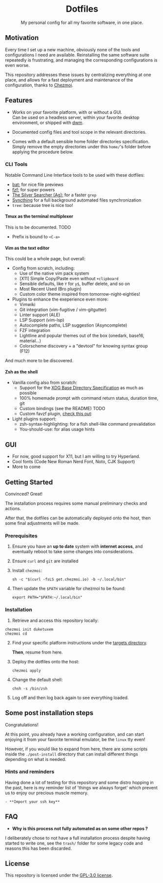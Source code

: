<div align="center">
  <h1>Dotfiles</h1>
  <p>My personal config for all my favorite software, in one place.</p>
  <!-- Insert the ricing screenshot here -->
</div>

## Motivation

Every time I set up a new machine, obviously none of the tools and
configurations I need are available. Reinstalling the same software suite
repeatedly is frustrating, and managing the corresponding configurations is
even worse.

This repository addresses these issues by centralizing everything at one place,
and allows for a fast deployment and maintenance of the configuration, thanks
to [Chezmoi](https://www.chezmoi.io).

## Features

- Works on your favorite platform, with or without a GUI.
\
  Can be used on a headless server, within your favorite desktop environment,
  or shipped with [dwm](https://github.com/duketuxem/dwm).

- Documented config files and tool scope in the relevant directories.

- Comes with a default sensible home folder directories specification.
\
	Simply remove the empty directories under this `home/`'s folder before
	applying the procedure below.

### CLI Tools

Notable Command Line Interface tools to be used with these dotfiles:

- [bat:](https://github.com/sharkdp/bat) for nice file previews
- [fzf:](https://junegunn.github.io/fzf/) for super powers
- [The Silver Searcher (Ag):](https://github.com/ggreer/the_silver_searcher) for a faster `grep`
- [Syncthing](https://syncthing.net/) for a full background automated files synchronization
- `tree`: because tree is nice too!

#### Tmux as the terminal multiplexer

This is to be documented. TODO

- Prefix is bound to `<C-a>`

#### Vim as the text editor

This could be a whole page, but overall:

- Config from scratch, including:
	- Use of the native vim pack system
	- [X11] Simple Copy/Paste even without `+clipboard`
	- Sensible defaults, like `Y` for `y$`, buffer delete, and so on
	- Most Recent Used (Bro plugin)
	- Custom color theme inspired from tomorrow-night-eighties!
- Plugins to enhance the exeperience even more:
	- Vimwiki
	- Git integration (vim-fugitive / vim-gitgutter)
	- Linter support (ALE)
	- LSP Support (vim-lsp)
	- Autocomplete paths, LSP suggestion (Asyncomplete)
	- FZF integration
	- Lightline and popular themes out of the box (onedark, base16, material...)
	- Colorscheme discovery + a "devtool" for knowing syntax group (F12)

And much more to be discovered.

#### Zsh as the shell

- Vanilla config also from scratch:
	- Support for the [XDG Base Directory Specification](https://wiki.archlinux.org/title/XDG_Base_Directory) as much as possible
	- 100% homemade prompt with command return status, duration time, git
	- Custom bindings (see the README) TODO
	- Custom favzf plugin, [check this out](https://github.com/duketuxem/dotfiles/blob/9b75c2ce09e0e61f67ce7d19b1d6664c1321061f/home/private_dot_config/zsh/dot_zshrc#L542):
 - Light plugins support:
	 - zsh-syntax-highlighting: for a fish shell-like command prevalidation
	 - You-should-use: for alias usage hints

## GUI

- For now, good support for X11, but I am willing to try Hyperland.
- Cool fonts (Code New Roman Nerd Font, Noto, CJK Support)
- More to come

## Getting Started

Convinced? Great!

The installation process requires some manual preliminary checks and actions.

After that, the dotfiles can be automatically deployed onto the host, then some
final adjustments will be made.

### Prerequisites

1. Ensure you have an **up to date** system with **internet access**, and eventually
	reboot to take some changes into considerations.
2. Ensure `curl` and `git` are installed
3. Install `chezmoi`:

	`sh -c "$(curl -fsLS get.chezmoi.io) -b ~/.local/bin"`
4. Then update the `$PATH` variable for chezmoi to be found:

	`export PATH="$PATH:~/.local/bin"`

### Installation

1. Retrieve and access this repository locally:

  ```
  chezmoi init duketuxem
  chezmoi cd
  ```

2. Find your specific platform instructions under the [targets directory](./targets).

	**Then**, resume from here.

3. Deploy the dotfiles onto the host:

	`chezmoi apply`

4. Change the default shell:

	`chsh -s /bin/zsh`

5. Log off and then log back again to see everything loaded.

## Some post installation steps

Congratulations!

At this point, you already have a working configuration, and can start enjoying
it from your favorite terminal emulator, be the `linux` tty even!

However, if you would like to expand from here, there are some scripts inside
the `./post-install` directory that can install different things depending on
what is needed.

### Hints and reminders

Having done a lot of testing for this repository and some distro hopping in the
past, here is my reminder list of 'things we always forget' which prevent us to
enjoy our precious muscle memory.

	- **Import your ssh key**

## FAQ

- **Why is this process not fully automated as on some other repos ?**

I deliberately chose to not have a full installation process despite having
started to write one, see the `trash/` folder for some legacy code and reasons
this has been discarded.


## License

This repository is licensed under the [GPL-3.0 license](LICENSE).
